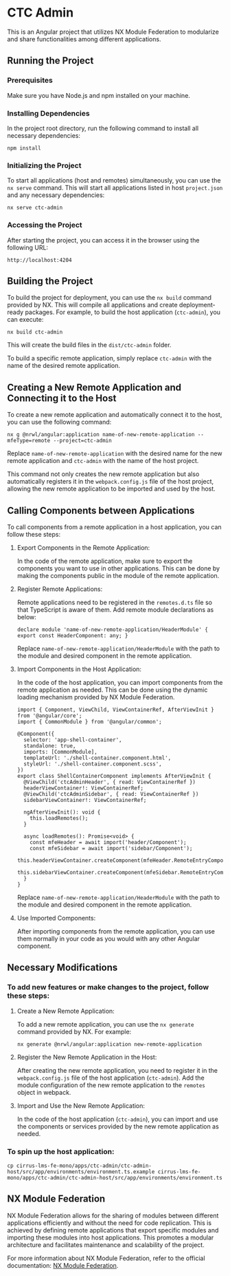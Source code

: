 # CTC Admin

This is an Angular project that utilizes NX Module Federation to modularize and share functionalities among different applications.



## Running the Project

### Prerequisites

Make sure you have Node.js and npm installed on your machine.

### Installing Dependencies

In the project root directory, run the following command to install all necessary dependencies:


`npm install`

### Initializing the Project

To start all applications (host and remotes) simultaneously, you can use the `nx serve` command. This will start all applications listed in host `project.json` and any necessary dependencies:


`nx serve ctc-admin`

### Accessing the Project

After starting the project, you can access it in the browser using the following URL:


`http://localhost:4204`




## Building the Project


To build the project for deployment, you can use the `nx build` command provided by NX. This will compile all applications and create deployment-ready packages. For example, to build the host application (`ctc-admin`), you can execute:


`nx build ctc-admin`

This will create the build files in the `dist/ctc-admin` folder.

To build a specific remote application, simply replace `ctc-admin` with the name of the desired remote application.



## Creating a New Remote Application and Connecting it to the Host

To create a new remote application and automatically connect it to the host, you can use the following command:

`nx g @nrwl/angular:application name-of-new-remote-application --mfeType=remote --project=ctc-admin`

Replace `name-of-new-remote-application` with the desired name for the new remote application and `ctc-admin` with the name of the host project.

This command not only creates the new remote application but also automatically registers it in the `webpack.config.js` file of the host project, allowing the new remote application to be imported and used by the host.



## Calling Components between Applications


To call components from a remote application in a host application, you can follow these steps:

1.  Export Components in the Remote Application:

    In the code of the remote application, make sure to export the components you want to use in other applications. This can be done by making the components public in the module of the remote application.

2.  Register Remote Applications:

    Remote applications need to be registered in the `remotes.d.ts` file so that TypeScript is aware of them. Add remote module declarations as below:


    `declare module 'name-of-new-remote-application/HeaderModule' {
      export const HeaderComponent: any;
    }`

    Replace `name-of-new-remote-application/HeaderModule` with the path to the module and desired component in the remote application.

3.  Import Components in the Host Application:

    In the code of the host application, you can import components from the remote application as needed. This can be done using the dynamic loading mechanism provided by NX Module Federation.


    ```
    import { Component, ViewChild, ViewContainerRef, AfterViewInit } from '@angular/core';
    import { CommonModule } from '@angular/common';

    @Component({
      selector: 'app-shell-container',
      standalone: true,
      imports: [CommonModule],
      templateUrl: './shell-container.component.html',
      styleUrl: './shell-container.component.scss',
    })
    export class ShellContainerComponent implements AfterViewInit {
      @ViewChild('ctcAdminHeader', { read: ViewContainerRef })
      headerViewContainer!: ViewContainerRef;
      @ViewChild('ctcAdminSidebar', { read: ViewContainerRef })
      sidebarViewContainer!: ViewContainerRef;

      ngAfterViewInit(): void {
        this.loadRemotes();
      }

      async loadRemotes(): Promise<void> {
        const mfeHeader = await import('header/Component');
        const mfeSidebar = await import('sidebar/Component');
        this.headerViewContainer.createComponent(mfeHeader.RemoteEntryComponent);
        this.sidebarViewContainer.createComponent(mfeSidebar.RemoteEntryComponent);
      }
    }
    ```

    Replace `name-of-new-remote-application/HeaderModule` with the path to the module and desired component in the remote application.

4.  Use Imported Components:

    After importing components from the remote application, you can use them normally in your code as you would with any other Angular component.

## Necessary Modifications

### To add new features or make changes to the project, follow these steps:

1.  Create a New Remote Application:

    To add a new remote application, you can use the `nx generate` command provided by NX. For example:


    `nx generate @nrwl/angular:application new-remote-application`

2.  Register the New Remote Application in the Host:

    After creating the new remote application, you need to register it in the `webpack.config.js` file of the host application (`ctc-admin`). Add the module configuration of the new remote application to the `remotes` object in webpack.

3.  Import and Use the New Remote Application:

    In the code of the host application (`ctc-admin`), you can import and use the components or services provided by the new remote application as needed.


### To spin up the host application: 

`cp cirrus-lms-fe-mono/apps/ctc-admin/ctc-admin-host/src/app/environments/environment.ts.example cirrus-lms-fe-mono/apps/ctc-admin/ctc-admin-host/src/app/environments/environment.ts`



## NX Module Federation


NX Module Federation allows for the sharing of modules between different applications efficiently and without the need for code replication. This is achieved by defining remote applications that export specific modules and importing these modules into host applications. This promotes a modular architecture and facilitates maintenance and scalability of the project.

For more information about NX Module Federation, refer to the official documentation: [NX Module Federation](https://nx.dev/recipes/module-federation).